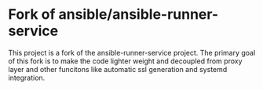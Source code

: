 # Fork of ansible/ansible-runner-service

This project is a fork of the ansible-runner-service project. The primary goal of this fork is to make the code lighter weight and decoupled from proxy layer and other funcitons like automatic ssl generation and systemd integration.
